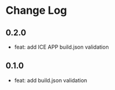 # Change Log

## 0.2.0

- feat: add ICE APP build.json validation

## 0.1.0

- feat: add build.json validation
